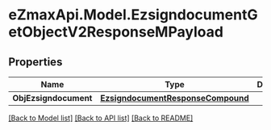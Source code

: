 
# eZmaxApi.Model.EzsigndocumentGetObjectV2ResponseMPayload

## Properties

Name | Type | Description | Notes
------------ | ------------- | ------------- | -------------
**ObjEzsigndocument** | [**EzsigndocumentResponseCompound**](EzsigndocumentResponseCompound.md) |  | 

[[Back to Model list]](../README.md#documentation-for-models)
[[Back to API list]](../README.md#documentation-for-api-endpoints)
[[Back to README]](../README.md)

